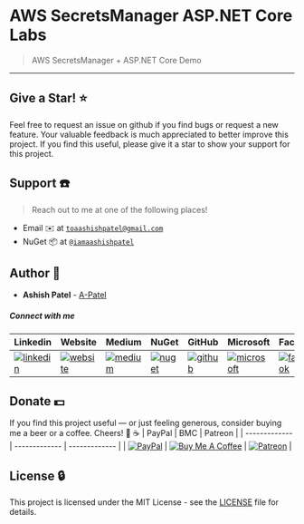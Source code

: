 # AWS SecretsManager ASP.NET Core Labs
> AWS SecretsManager + ASP.NET Core Demo



---



## Give a Star! :star:
Feel free to request an issue on github if you find bugs or request a new feature. Your valuable feedback is much appreciated to better improve this project. If you find this useful, please give it a star to show your support for this project.


## Support :telephone:
> Reach out to me at one of the following places!

- Email :envelope: at <a href="mailto:toaashishpatel@gmail.com" target="_blank">`toaashishpatel@gmail.com`</a>
- NuGet :package: at <a href="https://www.nuget.org/profiles/iamaashishpatel" target="_blank">`@iamaashishpatel`</a>


## Author :boy:

* **Ashish Patel** - [A-Patel](https://github.com/a-patel)


##### Connect with me

| Linkedin | Website | Medium | NuGet | GitHub | Microsoft | Facebook | Twitter | Instagram | Tumblr |
|----------|----------|----------|----------|----------|----------|----------|----------|----------|----------|
| [![linkedin](https://img.icons8.com/ios-filled/96/000000/linkedin.png)](https://www.linkedin.com/in/iamaashishpatel) | [![website](https://img.icons8.com/wired/96/000000/domain.png)](https://aashishpatel.netlify.com/) | [![medium](https://img.icons8.com/ios-filled/96/000000/medium-monogram.png)](https://medium.com/@iamaashishpatel) | [![nuget](https://img.icons8.com/windows/96/000000/nuget.png)](https://nuget.org/profiles/iamaashishpatel) | [![github](https://img.icons8.com/ios-glyphs/96/000000/github.png)](https://github.com/a-patel) | [![microsoft](https://img.icons8.com/ios-filled/90/000000/microsoft.png)](https://docs.microsoft.com/en-us/users/iamaashishpatel) | [![facebook](https://img.icons8.com/ios-filled/90/000000/facebook.png)](https://www.facebook.com/aashish.mrcool) | [![twitter](https://img.icons8.com/ios-filled/96/000000/twitter.png)](https://twitter.com/aashish_mrcool) | [![instagram](https://img.icons8.com/ios-filled/90/000000/instagram-new.png)](https://www.instagram.com/iamaashishpatel/) | [![tumblr](https://img.icons8.com/ios-filled/96/000000/tumblr--v1.png)](https://iamaashishpatel.tumblr.com/) |


## Donate :dollar:
If you find this project useful — or just feeling generous, consider buying me a beer or a coffee. Cheers! :beers: :coffee:
| PayPal | BMC | Patreon |
| ------------- | ------------- | ------------- |
| [![PayPal](https://www.paypalobjects.com/webstatic/en_US/btn/btn_donate_pp_142x27.png)](https://www.paypal.me/iamaashishpatel) | [![Buy Me A Coffee](https://www.buymeacoffee.com/assets/img/custom_images/orange_img.png)](https://www.buymeacoffee.com/iamaashishpatel) | [![Patreon](https://c5.patreon.com/external/logo/become_a_patron_button.png)](https://www.patreon.com/iamaashishpatel) |


## License :lock:

This project is licensed under the MIT License - see the [LICENSE](LICENSE) file for details.
